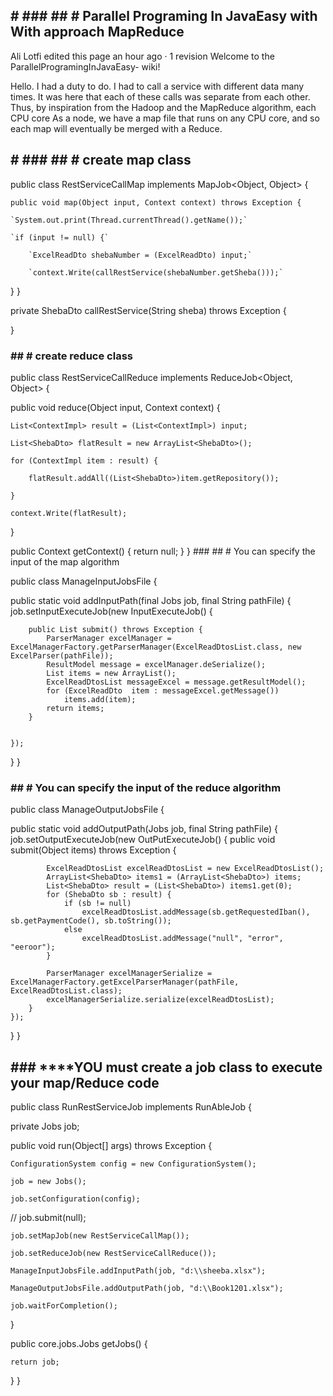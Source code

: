 ## # ### ## #  Parallel Programing In JavaEasy with With approach MapReduce


Ali Lotfi edited this page an hour ago · 1 revision
Welcome to the ParallelProgramingInJavaEasy- wiki!

Hello. I had a duty to do. I had to call a service with different data many times. It was here that each of these calls was separate from each other. Thus, by inspiration from the Hadoop and the MapReduce algorithm, each CPU core As a node, we have a map file that runs on any CPU core, and so each map will eventually be merged with a Reduce.

## # ### ## # create map class
public class RestServiceCallMap implements MapJob<Object, Object> {

`public void map(Object input, Context context) throws Exception {`

    `System.out.print(Thread.currentThread().getName());`

    `if (input != null) {`

        `ExcelReadDto shebaNumber = (ExcelReadDto) input;`

        `context.Write(callRestService(shebaNumber.getSheba()));`
}
}
 

 private ShebaDto callRestService(String sheba) throws Exception {
  
 }
            

### ## # create reduce class

public class RestServiceCallReduce implements ReduceJob<Object, Object> {

public void reduce(Object input, Context context) {

    List<ContextImpl> result = (List<ContextImpl>) input;

    List<ShebaDto> flatResult = new ArrayList<ShebaDto>();

    for (ContextImpl item : result) {

        flatResult.addAll((List<ShebaDto>)item.getRepository());

    }

    context.Write(flatResult);

}

public Context getContext() {
    return null;
}
} ### ## # You can specify the input of the map algorithm

public class ManageInputJobsFile {

public static void addInputPath(final Jobs job, final String pathFile) {
    job.setInputExecuteJob(new InputExecuteJob() {

        public List submit() throws Exception {
            ParserManager excelManager = ExcelManagerFactory.getParserManager(ExcelReadDtosList.class, new ExcelParser(pathFile));
            ResultModel message = excelManager.deSerialize();
            List items = new ArrayList();
            ExcelReadDtosList messageExcel = message.getResultModel();
            for (ExcelReadDto  item : messageExcel.getMessage())
                items.add(item);
            return items;
        }


    });
}
}

### ## # You can specify the input of the reduce algorithm

public class ManageOutputJobsFile {

public static void addOutputPath(Jobs job, final String pathFile) {
    job.setOutputExecuteJob(new OutPutExecuteJob() {
        public void submit(Object items) throws Exception {

            ExcelReadDtosList excelReadDtosList = new ExcelReadDtosList();
            ArrayList<ShebaDto> items1 = (ArrayList<ShebaDto>) items;
            List<ShebaDto> result = (List<ShebaDto>) items1.get(0);
            for (ShebaDto sb : result) {
                if (sb != null)
                    excelReadDtosList.addMessage(sb.getRequestedIban(), sb.getPaymentCode(), sb.toString());
                else
                    excelReadDtosList.addMessage("null", "error", "eeroor");
            }

            ParserManager excelManagerSerialize = ExcelManagerFactory.getExcelParserManager(pathFile, ExcelReadDtosList.class);
            excelManagerSerialize.serialize(excelReadDtosList);
        }
    });


}
}

## ### ****YOU must create a job class to execute your map/Reduce code
public class RunRestServiceJob implements RunAbleJob {

private Jobs job;


public void run(Object[] args) throws Exception {

    ConfigurationSystem config = new ConfigurationSystem();

    job = new Jobs();

    job.setConfiguration(config);
// job.submit(null);

    job.setMapJob(new RestServiceCallMap());

    job.setReduceJob(new RestServiceCallReduce());

    ManageInputJobsFile.addInputPath(job, "d:\\sheeba.xlsx");

    ManageOutputJobsFile.addOutputPath(job, "d:\\Book1201.xlsx");

    job.waitForCompletion();

}


public core.jobs.Jobs getJobs() {

    return job;

}
}
